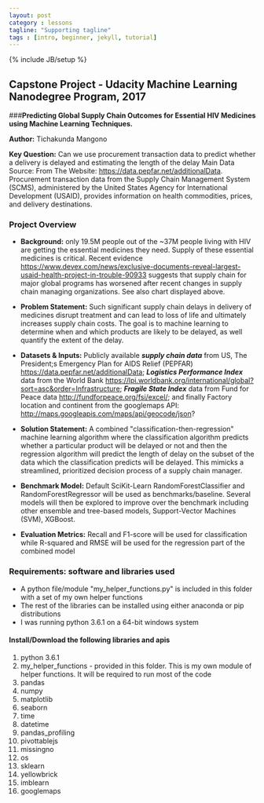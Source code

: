 ```yaml
---
layout: post
category : lessons
tagline: "Supporting tagline"
tags : [intro, beginner, jekyll, tutorial]
---
```

{% include JB/setup %}

## Capstone Project - Udacity Machine Learning Nanodegree Program, 2017
###**Predicting Global Supply Chain Outcomes for Essential HIV Medicines using Machine Learning Techniques.**

**Author:** Tichakunda Mangono

**Key Question:** Can we use procurement transaction data to predict whether a delivery is delayed and estimating the length of the delay
Main Data Source: From The Website: https://data.pepfar.net/additionalData. Procurement transaction data from the Supply Chain Management System (SCMS), administered by the United States Agency for International Development (USAID), provides information on health commodities, prices, and delivery destinations.

### Project Overview

- **Background:** only 19.5M people out of the ~37M people living with HIV are getting the essential medicines they need. Supply of these essential medicines is critical. Recent evidence https://www.devex.com/news/exclusive-documents-reveal-largest-usaid-health-project-in-trouble-90933 suggests that supply chain for major global programs has worsened after recent changes in supply chain managing organizations. See also chart displayed above.  


- **Problem Statement:** Such significant supply chain delays in delivery of medicines disrupt treatment and can lead to loss of life and ultimately increases supply chain costs. The goal is to machine learning to determine when and which products are likely to be delayed, as well quantify the extent of the delay. 



- **Datasets & Inputs:** Publicly available ***supply chain data*** from US, The President;s Emergency Plan for AIDS Relief (PEPFAR) https://data.pepfar.net/additionalData; ***Logistics Performance Index*** data from the World Bank https://lpi.worldbank.org/international/global?sort=asc&order=Infrastructure;   ***Fragile State Index*** data from Fund for Peace data http://fundforpeace.org/fsi/excel/; and finally Factory location and continent from the googlemaps API: http://maps.googleapis.com/maps/api/geocode/json?



- **Solution Statement:** A combined "classification-then-regression" machine learning algorithm where the classification algorithm predicts whether a particular product will be delayed or not and then the regression algorithm will predict the length of delay on the subset of the data which the classification predicts will be delayed. This mimicks a streamlined, prioritized decision process of a supply chain manager. 



- **Benchmark Model:** Default SciKit-Learn RandomForestClassifier and RandomForestRegressor will be used as benchmarks/baseline. Several models will then be explored to improve over the benchmark including other ensemble and tree-based models, Support-Vector Machines (SVM), XGBoost.  



- **Evaluation Metrics:** Recall and F1-score will be used for classification while R-squared and RMSE will be used for the regression part of the combined model  



### Requirements: software and libraries used
- A python file/module "my_helper_functions.py" is included in this folder with a set of my own helper functions
- The rest of the libraries can be installed using either anaconda or pip distributions
- I was running python 3.6.1 on a 64-bit windows system

#### Install/Download the following libraries and apis 
1. python 3.6.1 
2. my_helper_functions - provided in this folder. This is my own module of helper functions. It will be required to run most of the code
3. pandas
4. numpy
5. matplotlib
6. seaborn
7. time
8. datetime
9. pandas_profiling
10. pivottablejs
11. missingno
12. os
13. sklearn
14. yellowbrick
15. imblearn
16. googlemaps